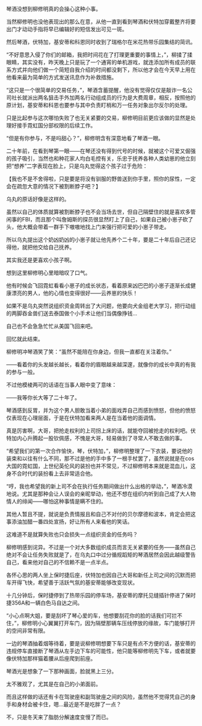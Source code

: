 琴酒没想到柳修明真的会操心这种小事。

当然柳修明也没他表现出的那么在意，从他一直到看到琴酒和伏特加穿戴整齐将要出门才动动手指将早已编辑好的短信发出可见一斑。

然后琴酒，伏特加，基安蒂和科恩同时收到了瑞格尔在米花热带乐园集结的简讯。

“不好意思入侵了你们的邮箱，我把时间花在了打理更重要的事情上，”，柳揉了揉眼睛，其实没有，昨天晚上只是玩了一个通宵的单机游戏，就连添加所有成员的联系方式并向他们做一个简短自我介绍的时间都没剩下，所以他才会在今天早上用在他看来最为简单的方式发送讯息作为补救措施。

“这只是一个很简单的交易任务，”，琴酒含蓄提醒，他没有觉得仅仅是敲诈一名公司社长就派出两名狙击手外加两名行动组成员的行为是大费周章，相反，按照他的原计划，基安蒂和科恩也要参与其中负责盯梢和万一任务对象出尔反尔的处理。

只是比起参与这次哪怕失败了也无关紧要的交易，柳修明目前更应该做的显然是处理好接手霓虹国分部权限的后续工作。

“但是有你参与，不是吗甜心？”，柳修明含有深意地看了琴酒一眼。

二十年前，在看到琴第一眼——在琴还没有得到代号的时候，就被这个可爱又倔强的孩子吸引，当然也和种花家人均白毛控有关，乐忠于抚养各种人类幼崽的他立刻把“想养”二字表现在脸上，只是乌丸觉得这个孩子过于危险：

【我也不是不舍得啦，只是要是将没有驯服的野兽送到你手里，照你的尿性，一定会在疏忽大意的情况下被割断脖子吧？】

乌丸的原话好像是这样的。

虽然以自己的体质就算被割断脖子也不会当场去世，但自己隔壁住的就是喜欢多管闲事的FBI，而且那个叫詹姆斯的探员很显然盯上了自己，如果自己被小崽子砍了头，他大概会带着一群手下嗷嗷地找上门来强行把可爱的小崽子带走。

所以乌丸提出这个奶凶奶凶的小崽子就让他先养个二十年，要是二十年后自己还记得他，就把他交给自己抚养。

其实我还是更喜欢小孩子啊。

想到这里柳修明心里暗暗叹了口气。

他有时候会飞回霓虹看看小崽子的成长状态，看着原来凶巴巴的小崽子逐渐长成健康漂亮的男人，他的心情也变得很好——云养崽的快乐！

如果不是乌丸突然说组织资金周转出了大问题，他要向犬金组老大学习，把行动组的两脚吞金兽们送去泰国做个小手术让他们当偶像挣钱...

自己也不会急急忙忙从美国飞回来吧。

回忆就此结束。

柳修明冲琴酒笑了笑：“虽然不能陪在你身边，但我一直都在关注着你。”

——看着你的头发越长越长，看着你的眉眼越来越深邃，就像你的成长中真的有我的参与一般。

不过他模棱两可的话语在当事人眼中变了意味：

——我等你长大等了二十年了。

琴酒感到反胃，并为这个男人胆敢当着小弟的面戏弄自己而感到愤怒，但他的愤怒仅表现在心理层面，于是在伏特加看来两人是在当着他的面调情。

真是厉害啊，大哥，把抢走权利的上司拐上床的话，就能夺回被抢走的权利吧。伏特加内心升腾起一股钦佩感，不愧是大哥，轻易做到了寻常人不敢去做的事。

“希望我们的第一次合作愉快，琴，伏特加，”，柳修明整理了一下衣装，要说他的装束和以往有什么不同，那不过是他的手中多了一根手杖罢了，虽然说就是在cos大国的霓虹国，上世纪英伦风的装扮也并不常见，不过柳修明本来就是混血儿，这身不合时代的装扮看上去非常适合他。

“哼，我也希望我的新上司不会在执行任务期间做出什么出格的举动，”，琴酒冷漠地说。尤其是那种会让人误会的亲昵举动，他还不想在组织内听到自己成了大人物情人的绯闻——哪怕这种事情是瞒不住的。

其他人暂且不提，就说是负责情报且和自己不对付的贝尔摩德和波本，肯定会把这事添油加醋一番四处宣扬，好让所有人来看他的笑话。

这难道不是就算失败也只会损失一点组织资金的任务吗？

柳修明感到诧异。不过是一个对大多数组织成员而言无关紧要的任务——虽然自己绝对不会让任务失败就是了，在乌丸口中过分循规蹈矩的琴酒居然会因此越级警告自己，看来他对自己的不信赖不是一点半点。

各怀心思的两人坐上保时捷后座，伏特加也因自己大哥和新任上司之间的沉默而把车开得飞快，希望善于活跃气氛的基安蒂能够改变现状。

十几分钟后，保时捷停到了热带乐园的停车场，基安蒂的摩托见缝插针停进了保时捷356A和一辆白色马自达之间。

“小心点啊大姐，要是刮坏了琴心爱的车，他想要刮花你的脸的话我们可拦不住，”，柳修明小心翼翼打开车门，因为隔壁那辆车压线停放的缘故，车门能够打开的空间非常有限。

一边的琴酒抽着烟等待着，要是说柳修明想要下车只是有点不方便的话，基安蒂的违规停车直接断了琴酒从左手边下车的可能性，他只能等柳修明先下车，或者就要像伏特加那样猫着腰从后座爬到前座。

琴酒光是想象了一下那种画面，脸就黑上三分。

太不雅观了，尤其是在自己的小弟面前。

而且这样做的话还有卡在驾驶座和副驾驶座之间的风险，虽然他不觉得凭自己的身手和身材会被卡住，嗯...最近是不是吃胖了一点？

不，只是冬天来了脂肪分解速度变慢了而已。